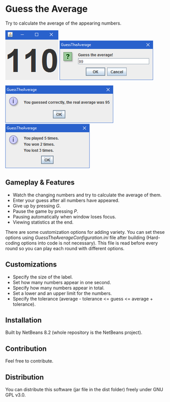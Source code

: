 # Guess the Average

Try to calculate the average of the appearing numbers.

![numbers](screenshots/numbers.gif) ![guess](screenshots/guess.bmp)

![result](screenshots/result.bmp) ![statistics](screenshots/statistics.bmp)

## Gameplay & Features

* Watch the changing numbers and try to calculate the average of them.
* Enter your guess after all numbers have appeared.
* Give up by pressing _G_.
* Pause the game by pressing _P_.
* Pausing automatically when window loses focus.
* Viewing statistics at the end.

There are some customization options for adding variety.
You can set these options using _GuessTheAverageConfiguration.ini_ file after building
(Hard-coding options into code is not necessary).
This file is read before every round so you can play each round with different options.

## Customizations

* Specify the size of the label.
* Set how many numbers appear in one second.
* Specify how many numbers appear in total.
* Set a lower and an upper limit for the numbers.
* Specify the tolerance (average - tolerance <= guess <= average + tolerance).

## Installation

Built by NetBeans 8.2 (whole repository is the NetBeans project).

## Contribution

Feel free to contribute.

## Distribution

You can distribute this software (jar file in the dist folder) freely under GNU GPL v3.0.